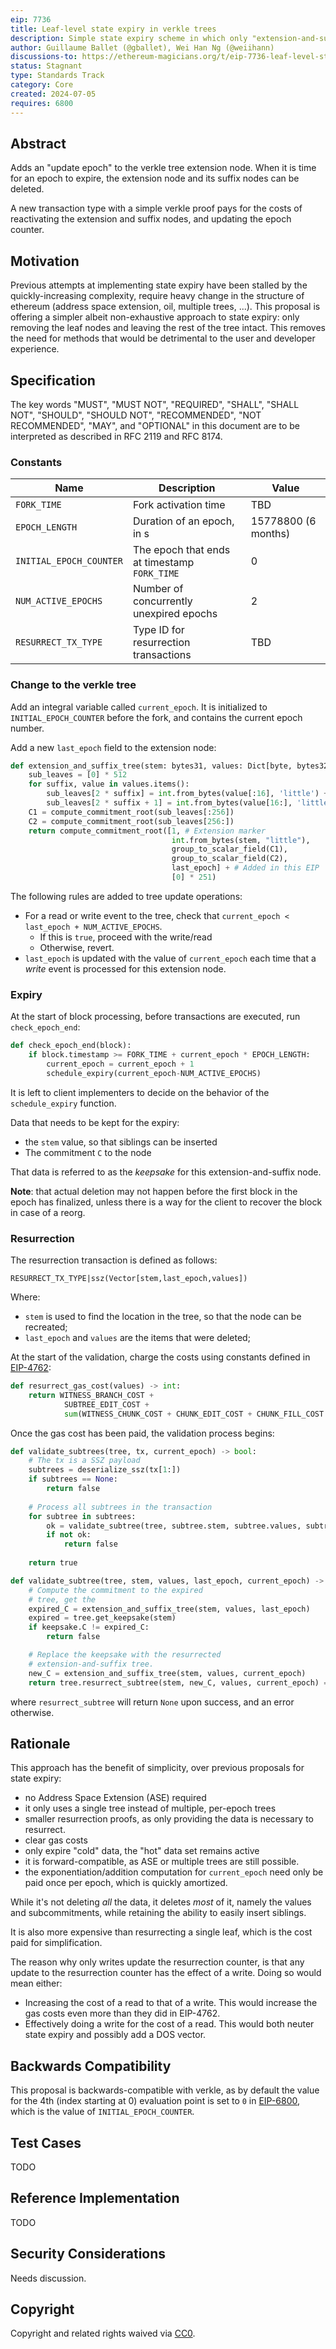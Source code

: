 ```yaml
---
eip: 7736
title: Leaf-level state expiry in verkle trees
description: Simple state expiry scheme in which only "extension-and-suffix trees" are expired.
author: Guillaume Ballet (@gballet), Wei Han Ng (@weiihann)
discussions-to: https://ethereum-magicians.org/t/eip-7736-leaf-level-state-expiry-in-verkle-trees/20474
status: Stagnant
type: Standards Track
category: Core
created: 2024-07-05
requires: 6800
---
```


## Abstract

Adds an "update epoch" to the verkle tree extension node. When it is time for an epoch to expire, the extension node and its suffix nodes can be deleted.

A new transaction type with a simple verkle proof pays for the costs of reactivating the extension and suffix nodes, and updating the epoch counter.

## Motivation

Previous attempts at implementing state expiry have been stalled by the quickly-increasing complexity, require heavy change in the structure of ethereum (address space extension, oil, multiple trees, ...). This proposal is offering a simpler albeit non-exhaustive approach to state expiry: only removing the leaf nodes and leaving the rest of the tree intact. This removes the need for methods that would be detrimental to the user and developer experience.

## Specification

The key words "MUST", "MUST NOT", "REQUIRED", "SHALL", "SHALL NOT", "SHOULD", "SHOULD NOT", "RECOMMENDED", "NOT RECOMMENDED", "MAY", and "OPTIONAL" in this document are to be interpreted as described in RFC 2119 and RFC 8174.

### Constants

|Name|Description|Value|
|----|-----------|-----|
|`FORK_TIME`|Fork activation time|TBD|
|`EPOCH_LENGTH`|Duration of an epoch, in s|15778800 (6 months)|
|`INITIAL_EPOCH_COUNTER`|The epoch that ends at timestamp `FORK_TIME`|0|
|`NUM_ACTIVE_EPOCHS`|Number of concurrently unexpired epochs|2|
|`RESURRECT_TX_TYPE`|Type ID for resurrection transactions|TBD|

### Change to the verkle tree

Add an integral variable called `current_epoch`. It is initialized to `INITIAL_EPOCH_COUNTER` before the fork, and contains the current epoch number.

Add a new `last_epoch` field to the extension node:

```python
def extension_and_suffix_tree(stem: bytes31, values: Dict[byte, bytes32], last_epoch: int) -> int:
    sub_leaves = [0] * 512
    for suffix, value in values.items():
        sub_leaves[2 * suffix] = int.from_bytes(value[:16], 'little') + 2**128
        sub_leaves[2 * suffix + 1] = int.from_bytes(value[16:], 'little')
    C1 = compute_commitment_root(sub_leaves[:256])
    C2 = compute_commitment_root(sub_leaves[256:])
    return compute_commitment_root([1, # Extension marker
                                    int.from_bytes(stem, "little"),
                                    group_to_scalar_field(C1),
                                    group_to_scalar_field(C2),
                                    last_epoch] + # Added in this EIP
                                    [0] * 251)
```

The following rules are added to tree update operations:

 * For a read or write event to the tree, check that `current_epoch < last_epoch + NUM_ACTIVE_EPOCHS`.
     * If this is `true`, proceed with the write/read
     * Otherwise, revert.
 * `last_epoch` is updated with the value of `current_epoch` each time that a _write_ event is processed for this extension node.

### Expiry

At the start of block processing, before transactions are executed, run `check_epoch_end`:

```python
def check_epoch_end(block):
    if block.timestamp >= FORK_TIME + current_epoch * EPOCH_LENGTH:
        current_epoch = current_epoch + 1
        schedule_expiry(current_epoch-NUM_ACTIVE_EPOCHS)
```

It is left to client implementers to decide on the behavior of the `schedule_expiry` function.

Data that needs to be kept for the expiry:

 * the `stem` value, so that siblings can be inserted
 * The commitment `C` to the node

That data is referred to as the _keepsake_ for this extension-and-suffix node.

**Note**: that actual deletion may not happen before the first block in the epoch has finalized, unless there is a way for the client to recover the block in case of a reorg.

### Resurrection

The resurrection transaction is defined as follows:

`RESURRECT_TX_TYPE|ssz(Vector[stem,last_epoch,values])`

Where:

 * `stem` is used to find the location in the tree, so that the node can be recreated;
 * `last_epoch` and `values` are the items that were deleted;

At the start of the validation, charge the costs using constants defined in [EIP-4762](./eip-4762.md):

```python
def resurrect_gas_cost(values) -> int:
    return WITNESS_BRANCH_COST + 
            SUBTREE_EDIT_COST +
            sum(WITNESS_CHUNK_COST + CHUNK_EDIT_COST + CHUNK_FILL_COST for i in values)
```

Once the gas cost has been paid, the validation process begins:

```python
def validate_subtrees(tree, tx, current_epoch) -> bool:
    # The tx is a SSZ payload
    subtrees = deserialize_ssz(tx[1:])
    if subtrees == None:
        return false
    
    # Process all subtrees in the transaction
    for subtree in subtrees:
        ok = validate_subtree(tree, subtree.stem, subtree.values, subtree.last_epoch, current_epoch)
        if not ok:
            return false
        
    return true

def validate_subtree(tree, stem, values, last_epoch, current_epoch) -> bool:
    # Compute the commitment to the expired
    # tree, get the 
    expired_C = extension_and_suffix_tree(stem, values, last_epoch)
    expired = tree.get_keepsake(stem)
    if keepsake.C != expired_C:
        return false

    # Replace the keepsake with the resurrected
    # extension-and-suffix tree.
    new_C = extension_and_suffix_tree(stem, values, current_epoch)
    return tree.resurrect_subtree(stem, new_C, values, current_epoch) == None
```

where `resurrect_subtree` will return `None` upon success, and an error otherwise.

## Rationale

This approach has the benefit of simplicity, over previous proposals for state expiry:

* no Address Space Extension (ASE) required
* it only uses a single tree instead of multiple, per-epoch trees
* smaller resurrection proofs, as only providing the data is necessary to resurrect.
* clear gas costs
* only expire "cold" data, the "hot" data set remains active
* it is forward-compatible, as ASE or multiple trees are still possible.
* the exponentiation/addition computation for `current_epoch` need only be paid once per epoch, which is quickly amortized.

While it's not deleting _all_ the data, it deletes _most_ of it, namely the values and subcommitments, while retaining the ability to easily insert siblings.

It is also more expensive than resurrecting a single leaf, which is the cost paid for simplification.
    
The reason why only writes update the resurrection counter, is that any update to the resurrection counter has the effect of a write. Doing so would mean either:
    
 * Increasing the cost of a read to that of a write. This would increase the gas costs even more than they did in EIP-4762.
 * Effectively doing a write for the cost of a read. This would both neuter state expiry and possibly add a DOS vector.

## Backwards Compatibility

This proposal is backwards-compatible with verkle, as by default the value for the 4th (index starting at 0) evaluation point is set to `0` in [EIP-6800](./eip-6800.md), which is the value of `INITIAL_EPOCH_COUNTER`.

## Test Cases

TODO
    
## Reference Implementation

TODO

## Security Considerations

Needs discussion.

## Copyright

Copyright and related rights waived via [CC0](../LICENSE.md).
